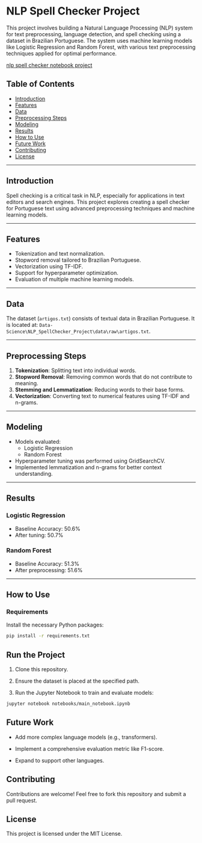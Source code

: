 # NLP Spell Checker Project

This project involves building a Natural Language Processing (NLP) system for text preprocessing, language detection, and spell checking using a dataset in Brazilian Portuguese. The system uses machine learning models like Logistic Regression and Random Forest, with various text preprocessing techniques applied for optimal performance.

[nlp spell checker notebook project](https://github.com/tmabgdata/Data-Science/blob/main/NLP_SpellChecker_Project/notebooks/main_notebook.ipynb)

## Table of Contents

- [Introduction](#introduction)
- [Features](#features)
- [Data](#data)
- [Preprocessing Steps](#preprocessing-steps)
- [Modeling](#modeling)
- [Results](#results)
- [How to Use](#how-to-use)
- [Future Work](#future-work)
- [Contributing](#contributing)
- [License](#license)

---

## Introduction

Spell checking is a critical task in NLP, especially for applications in text editors and search engines. This project explores creating a spell checker for Portuguese text using advanced preprocessing techniques and machine learning models.

---

## Features

- Tokenization and text normalization.
- Stopword removal tailored to Brazilian Portuguese.
- Vectorization using TF-IDF.
- Support for hyperparameter optimization.
- Evaluation of multiple machine learning models.

---

## Data

The dataset (`artigos.txt`) consists of textual data in Brazilian Portuguese. It is located at:
`Data-Science\NLP_SpellChecker_Project\data\raw\artigos.txt`.

---

## Preprocessing Steps

1. **Tokenization**: Splitting text into individual words.
2. **Stopword Removal**: Removing common words that do not contribute to meaning.
3. **Stemming and Lemmatization**: Reducing words to their base forms.
4. **Vectorization**: Converting text to numerical features using TF-IDF and n-grams.

---

## Modeling

- Models evaluated:
  - Logistic Regression
  - Random Forest
- Hyperparameter tuning was performed using GridSearchCV.
- Implemented lemmatization and n-grams for better context understanding.

---

## Results

### Logistic Regression
- Baseline Accuracy: 50.6%
- After tuning: 50.7%

### Random Forest
- Baseline Accuracy: 51.3%
- After preprocessing: 51.6%

---

## How to Use

### Requirements

Install the necessary Python packages:
```bash
pip install -r requirements.txt
```

## Run the Project

1. Clone this repository.

2. Ensure the dataset is placed at the specified path.

3. Run the Jupyter Notebook to train and evaluate models:

```bash
jupyter notebook notebooks/main_notebook.ipynb
```

## Future Work

- Add more complex language models (e.g., transformers).

- Implement a comprehensive evaluation metric like F1-score.

- Expand to support other languages.

## Contributing

Contributions are welcome! Feel free to fork this repository and submit a pull request.

## License

This project is licensed under the MIT License.

